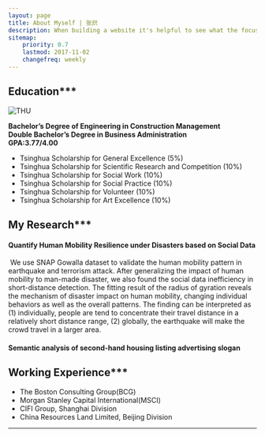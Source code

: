 ```yaml
---
layout: page
title: About Myself | 张炽
description: When building a website it's helpful to see what the focus of your site is. This page is an example of how to show a website's focus.
sitemap:
    priority: 0.7
    lastmod: 2017-11-02
    changefreq: weekly
---
```

## Education***
![THU](http://i1.bvimg.com/623513/cca14a2d39b394e3.png)

**Bachelor’s Degree of Engineering in Construction Management**  
**Double Bachelor’s Degree in Business Administration**  
**GPA:3.77/4.00**  


* Tsinghua Scholarship for General Excellence (5%)  
* Tsinghua Scholarship for Scientific Research and Competition (10%)  
* Tsinghua Scholarship for Social Work (10%)  
* Tsinghua Scholarship for Social Practice (10%)  
* Tsinghua Scholarship for Volunteer (10%)  
* Tsinghua Scholarship for Art Excellence (10%)  


## My Research***  

#### Quantify Human Mobility Resilience under Disasters based on Social Data
<p><span class="image left"><img src="{{ "http://i1.bvimg.com/623513/1614b524638c7543.png" | absolute_url }}" alt="" /></span>
We use SNAP Gowalla dataset to validate the human mobility pattern in earthquake and terrorism attack. 
After generalizing the impact of human mobility to man-made disaster, we also found the social data inefficiency in short-distance detection. 
The fitting result of the radius of gyration reveals the mechanism of disaster impact on human mobility, changing individual behaviors as well as the overall patterns. 
The finding can be interpreted as (1) individually, people are tend to concentrate their travel distance in a relatively short distance range, 
(2) globally, the earthquake will make the crowd travel in a larger area.</p>

#### Semantic analysis of second-hand housing listing advertising slogan


## Working Experience***
* The Boston Consulting Group(BCG)
* Morgan Stanley Capital International(MSCI)
* CIFI Group, Shanghai Division	
* China Resources Land Limited, Beijing Division


***
<div class="box alt">
		<div class="row 50% uniform">
			<div class="4u"><span class="image fit"><img src="{{ "http://i1.bvimg.com/623513/0bc799f7fc710c63.jpg" | absolute_url }}" alt="" /></span></div>
			<div class="4u"><span class="image fit"><img src="{{ "http://i1.bvimg.com/623513/f0eb4b3571ee66ab.jpg" | absolute_url }}" alt="" /></span></div>
			<div class="4u$"><span class="image fit"><img src="http://i1.bvimg.com/623513/7681f3dda6d90a14.jpg" alt="" /></span></div>
			<!-- Break -->
			<div class="4u"><span class="image fit"><img src="{{ "http://i1.bvimg.com/623513/d25fd7813fb3a475.jpg" | absolute_url }}" alt="" /></span></div>
			<div class="4u"><span class="image fit"><img src="{{ "http://i4.bvimg.com/623513/499dc42754913d6b.jpg" | absolute_url }}" alt="" /></span></div>
			<div class="4u$"><span class="image fit"><img src="http://i4.bvimg.com/623513/3f5a283b2d458274.jpg" alt="" /></span></div>
		</div>
	</div>
